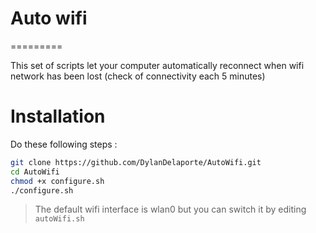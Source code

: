 Auto wifi
=========
=========

This set of scripts let your computer automatically reconnect when wifi network has been lost (check of connectivity each 5 minutes)

Installation
============

Do these following steps :

```bash
git clone https://github.com/DylanDelaporte/AutoWifi.git
cd AutoWifi
chmod +x configure.sh
./configure.sh
```

> The default wifi interface is wlan0 but you can switch it by editing `autoWifi.sh`
